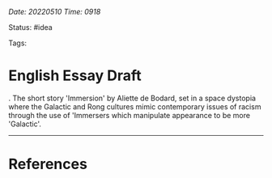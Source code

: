 *Date: 20220510 Time: 0918*

Status: #idea 

Tags:

# English Essay Draft


. The short story 'Immersion' by Aliette de Bodard, set in a space dystopia where the Galactic and Rong cultures mimic contemporary issues of racism through the use of 'Immersers which manipulate appearance to be more 'Galactic'.






---

# References